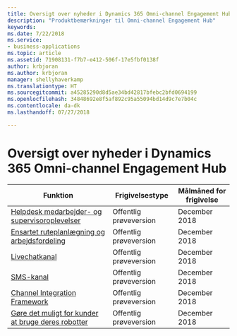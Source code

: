 ```yaml
---
title: Oversigt over nyheder i Dynamics 365 Omni-channel Engagement Hub
description: "Produktbemærkninger til Omni-channel Engagement Hub"
keywords: 
ms.date: 7/22/2018
ms.service:
- business-applications
ms.topic: article
ms.assetid: 71908131-f7b7-e412-506f-17e5fbf0138f
author: krbjoran
ms.author: krbjoran
manager: shellyhaverkamp
ms.translationtype: HT
ms.sourcegitcommit: a45285290d8d5ae34bd42817bfebc2bfd0694199
ms.openlocfilehash: 34848692e8f5af892c95a55094bd14d9c7e7b04c
ms.contentlocale: da-dk
ms.lasthandoff: 07/27/2018

---
```


#  <a name="summary-of-whats-new-for-dynamics-365-omni-channel-engagement-hub"></a>Oversigt over nyheder i Dynamics 365 Omni-channel Engagement Hub






| Funktion                                                                                  | Frigivelsestype   | Målmåned for frigivelse |
|------------------------------------------------------------------------------------------|----------------|----------------------|
| [Helpdesk medarbejder- og supervisoroplevelser](agent-supervisor-experiences.md)                    | Offentlig prøveversion | December 2018         |
| [Ensartet ruteplanlægning og arbejdsfordeling](unified-routing-work-distribution.md)          | Offentlig prøveversion | December 2018         |
| [Livechatkanal](chat-channel-omni-channel-engagement-hub.md)                                | Offentlig prøveversion | December 2018         |
| [SMS-kanal](sms-channel-omni-channel-engagement-hub.md)                                  | Offentlig prøveversion | December 2018         |
| [Channel Integration Framework](channel-integration-framework.md)                      | Offentlig prøveversion | December 2018         |
| [Gøre det muligt for kunder at bruge deres robotter](customer-owned-bots-omni-channel-engagement-hub.md) | Offentlig prøveversion | December 2018         |

